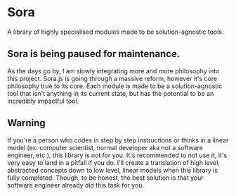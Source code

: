 # Sora
A library of highly specialised modules made to be solution-agnostic tools.

## Sora is being paused for maintenance. 

As the days go by, I am slowly integrating more and more philosophy into this project. Sora.js is going through a massive reform, however it's core philosophy true to its core. Each module is made to be a solution-agnostic tool that isn't anything in its current state, but has the potential to be an incredibly impactful tool.

## Warning

If you're a person who codes in step by step instructions or thinks in a linear model (ex: computer scientist, normal developer aka not a software engineer, etc.), this library is not for you. It's recommended to not use it, it's very easy to land in a pitfall if you do. I'll create a translation of high level, abstracted concepts down to low level, linear models when this library is fully completed. Though, to be honest, the best solution is that your software engineer already did this task for you.
